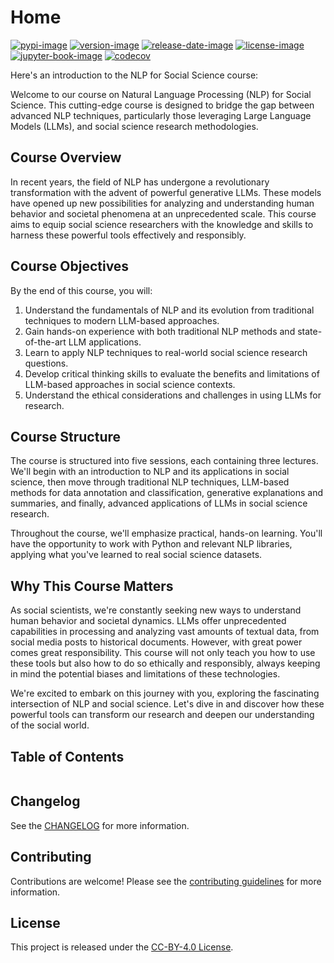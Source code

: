 # Home

[![pypi-image]][pypi-url]
[![version-image]][release-url]
[![release-date-image]][release-url]
[![license-image]][license-url]
[![jupyter-book-image]][docs-url]
[![codecov][codecov-image]][codecov-url]

<!-- Links: -->

[hyperfast python template]: https://github.com/entelecheia/hyperfast-python-template
[codecov-image]: https://codecov.io/gh/entelecheia/nlp4ss/branch/main/graph/badge.svg?token=FZ6rvEttdM
[codecov-url]: https://codecov.io/gh/entelecheia/nlp4ss
[pypi-image]: https://img.shields.io/pypi/v/nlp4ss
[license-image]: https://img.shields.io/github/license/entelecheia/nlp4ss
[license-url]: https://github.com/entelecheia/nlp4ss/blob/main/LICENSE
[version-image]: https://img.shields.io/github/v/release/entelecheia/nlp4ss?sort=semver
[release-date-image]: https://img.shields.io/github/release-date/entelecheia/nlp4ss
[release-url]: https://github.com/entelecheia/nlp4ss/releases
[jupyter-book-image]: https://jupyterbook.org/en/stable/_images/badge.svg
[repo-url]: https://github.com/entelecheia/nlp4ss
[pypi-url]: https://pypi.org/project/nlp4ss
[docs-url]: https://nlp4ss.jeju.ai
[changelog]: https://github.com/entelecheia/nlp4ss/blob/main/CHANGELOG.md
[contributing guidelines]: https://github.com/entelecheia/nlp4ss/blob/main/CONTRIBUTING.md

<!-- Links: -->

Here's an introduction to the NLP for Social Science course:

Welcome to our course on Natural Language Processing (NLP) for Social Science. This cutting-edge course is designed to bridge the gap between advanced NLP techniques, particularly those leveraging Large Language Models (LLMs), and social science research methodologies.

## Course Overview

In recent years, the field of NLP has undergone a revolutionary transformation with the advent of powerful generative LLMs. These models have opened up new possibilities for analyzing and understanding human behavior and societal phenomena at an unprecedented scale. This course aims to equip social science researchers with the knowledge and skills to harness these powerful tools effectively and responsibly.

## Course Objectives

By the end of this course, you will:

1. Understand the fundamentals of NLP and its evolution from traditional techniques to modern LLM-based approaches.
2. Gain hands-on experience with both traditional NLP methods and state-of-the-art LLM applications.
3. Learn to apply NLP techniques to real-world social science research questions.
4. Develop critical thinking skills to evaluate the benefits and limitations of LLM-based approaches in social science contexts.
5. Understand the ethical considerations and challenges in using LLMs for research.

## Course Structure

The course is structured into five sessions, each containing three lectures. We'll begin with an introduction to NLP and its applications in social science, then move through traditional NLP techniques, LLM-based methods for data annotation and classification, generative explanations and summaries, and finally, advanced applications of LLMs in social science research.

Throughout the course, we'll emphasize practical, hands-on learning. You'll have the opportunity to work with Python and relevant NLP libraries, applying what you've learned to real social science datasets.

## Why This Course Matters

As social scientists, we're constantly seeking new ways to understand human behavior and societal dynamics. LLMs offer unprecedented capabilities in processing and analyzing vast amounts of textual data, from social media posts to historical documents. However, with great power comes great responsibility. This course will not only teach you how to use these tools but also how to do so ethically and responsibly, always keeping in mind the potential biases and limitations of these technologies.

We're excited to embark on this journey with you, exploring the fascinating intersection of NLP and social science. Let's dive in and discover how these powerful tools can transform our research and deepen our understanding of the social world.

## Table of Contents

```{tableofcontents}

```

## Changelog

See the [CHANGELOG] for more information.

## Contributing

Contributions are welcome! Please see the [contributing guidelines] for more information.

## License

This project is released under the [CC-BY-4.0 License][license-url].
